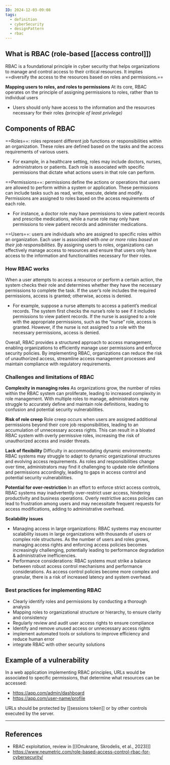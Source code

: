 ```yaml
---
ID: 2024-12-03-09:08
tags:
  - definition
  - cyberSecurity
  - designPattern
  - rbac
---
```

## What is RBAC (role-based [[access control]])

RBAC is a foundational principle in cyber security that helps organizations to manage and control access to their critical resources. It implies ==diversify the access to the resources based on roles and permissions.==

**Mapping users to roles, and roles to permissions**
 At its core, RBAC operates on the principle of assigning permissions to roles, rather than to individual users
 - Users should only have access to the information and the resources necessary for their roles *(principle of least privilege)*

## Components of RBAC

==Roles==: roles represent different job functions or responsibilities within an organization. These roles are defined based on the tasks and the access requirements of various users.
- For example, in a healthcare setting, roles may include doctors, nurses, administrators or patients. Each role is associated with specific permissions that dictate what actions users in that role can perform.

==Permissions==: permissions define the actions or operations that users are allowed to perform within a system or application. These permissions can include tasks such as read, write, execute, delete and modify. Permissions are assigned to roles based on the access requirements of each role.
- For instance, a doctor role may have permissions to view patient records and prescribe medications, while a nurse role may only have permissions to view patient records and administer medications.

==Users==: users are individuals who are assigned to specific roles within an organization. Each user is associated with *one or more roles based on their job responsibilities*. By assigning users to roles, organizations can effectively manage access to resources and ensure that users only have access to the information and functionalities necessary for their roles.

### How RBAC works

When a user attempts to access a resource or perform a certain action, the system checks their role and determines whether they have the necessary permissions to complete the task. If the user’s role includes the required permissions, access is granted; otherwise, access is denied.
- For example, suppose a nurse attempts to access a patient’s medical records. The system first checks the nurse’s role to see if it includes permissions to view patient records. If the nurse is assigned to a role with the appropriate permissions, such as the “nurse” role, access is granted. However, if the nurse is not assigned to a role with the necessary permissions, access is denied.

Overall, RBAC provides a structured approach to access management, enabling organizations to efficiently manage user permissions and enforce security policies. By implementing RBAC, organizations can reduce the risk of unauthorized access, streamline access management processes and maintain compliance with regulatory requirements.

### Challenges and limitations of RBAC

**Complexity in managing roles**
As organizations grow, the number of roles within the RBAC system can proliferate, leading to increased complexity in role management. With multiple roles to manage, administrators may struggle to accurately define and maintain role definitions, leading to confusion and potential security vulnerabilities.

**Risk of role creep**
Role creep occurs when users are assigned additional permissions beyond their core job responsibilities, leading to an accumulation of unnecessary access rights. This can result in a bloated RBAC system with overly permissive roles, increasing the risk of unauthorized access and insider threats.

**Lack of flexibility**
Difficulty in accommodating dynamic environments: RBAC systems may struggle to adapt to dynamic organizational structures and evolving access requirements. As roles and responsibilities change over time, administrators may find it challenging to update role definitions and permissions accordingly, leading to gaps in access control and potential security vulnerabilities.

**Potential for over-restriction**
In an effort to enforce strict access controls, RBAC systems may inadvertently over-restrict user access, hindering productivity and business operations. Overly restrictive access policies can lead to frustration among users and may necessitate frequent requests for access modifications, adding to administrative overhead.

**Scalability issues**
- Managing access in large organizations: RBAC systems may encounter scalability issues in large organizations with thousands of users or complex role structures. As the number of users and roles grows, managing access rights and enforcing access policies becomes increasingly challenging, potentially leading to performance degradation & administrative inefficiencies.
- Performance considerations: RBAC systems must strike a balance between robust access control mechanisms and performance considerations. As access control policies become more complex and granular, there is a risk of increased latency and system overhead. 

### Best practices for implementing RBAC

- Clearly identify roles and permissions by conducting a thorough analysis
- Mapping roles to organizational structure or hierarchy, to ensure clarity and consistency
- Regularly review and audit user access rights to ensure compliance
- Identify and remove unused access or unnecessary access rights
- implement automated tools or solutions to improve efficiency and reduce human error
- integrate RBAC with other security solutions

## Example of a vulnerability

In a web application implementing RBAC principles, URLs would be associated to specific permissions, that determine what resources can be accessed:
- https://app.com/admin/dashboard 
- https://app.com/user-name/profile

URLs should be protected by [[sessions token]] or by other controls executed by the server.

---
## References
- RBAC exploitation, review in [[(Onukrane, Skrodelis, et al., 2023)]]
- https://www.neumetric.com/role-based-access-control-rbac-for-cybersecurity/
